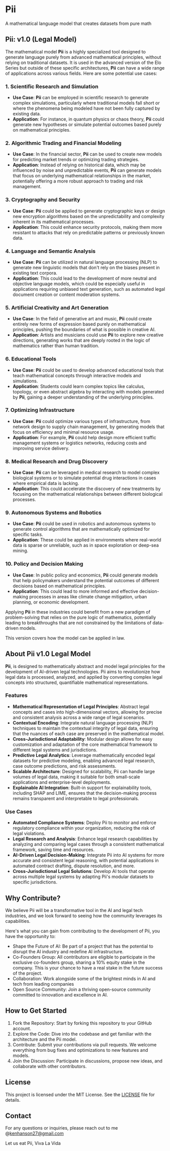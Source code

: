 # Pii
A mathematical language model that creates datasets from pure math

## Pii: v1.0 (Legal Model)

The mathematical model **Pii** is a highly specialized tool designed to generate language purely from advanced mathematical principles, without relying on traditional datasets. It is used in the advanced version of the Elo Series but outside of these specific architectures, **Pii** can have a wide range of applications across various fields. Here are some potential use cases:

### 1. **Scientific Research and Simulation**
   - **Use Case**: **Pii** can be employed in scientific research to generate complex simulations, particularly where traditional models fall short or where the phenomena being modeled have not been fully captured by existing data.
   - **Application**: For instance, in quantum physics or chaos theory, **Pii** could generate new hypotheses or simulate potential outcomes based purely on mathematical principles.

### 2. **Algorithmic Trading and Financial Modeling**
   - **Use Case**: In the financial sector, **Pii** can be used to create new models for predicting market trends or optimizing trading strategies.
   - **Application**: Instead of relying on historical data, which may be influenced by noise and unpredictable events, **Pii** can generate models that focus on underlying mathematical relationships in the market, potentially offering a more robust approach to trading and risk management.

### 3. **Cryptography and Security**
   - **Use Case**: **Pii** could be applied to generate cryptographic keys or design new encryption algorithms based on the unpredictability and complexity inherent in its mathematical processes.
   - **Application**: This could enhance security protocols, making them more resistant to attacks that rely on predictable patterns or previously known data.

### 4. **Language and Semantic Analysis**
   - **Use Case**: **Pii** can be utilized in natural language processing (NLP) to generate new linguistic models that don't rely on the biases present in existing text corpora.
   - **Application**: This could lead to the development of more neutral and objective language models, which could be especially useful in applications requiring unbiased text generation, such as automated legal document creation or content moderation systems.

### 5. **Artificial Creativity and Art Generation**
   - **Use Case**: In the field of generative art and music, **Pii** could create entirely new forms of expression based purely on mathematical principles, pushing the boundaries of what is possible in creative AI.
   - **Application**: Artists and musicians could use **Pii** to explore new creative directions, generating works that are deeply rooted in the logic of mathematics rather than human tradition.

### 6. **Educational Tools**
   - **Use Case**: **Pii** could be used to develop advanced educational tools that teach mathematical concepts through interactive models and simulations.
   - **Application**: Students could learn complex topics like calculus, topology, or even abstract algebra by interacting with models generated by **Pii**, gaining a deeper understanding of the underlying principles.

### 7. **Optimizing Infrastructure**
   - **Use Case**: **Pii** could optimize various types of infrastructure, from network design to supply chain management, by generating models that focus on efficiency and minimal resource usage.
   - **Application**: For example, **Pii** could help design more efficient traffic management systems or logistics networks, reducing costs and improving service delivery.

### 8. **Medical Research and Drug Discovery**
   - **Use Case**: **Pii** can be leveraged in medical research to model complex biological systems or to simulate potential drug interactions in cases where empirical data is lacking.
   - **Application**: This could accelerate the discovery of new treatments by focusing on the mathematical relationships between different biological processes.

### 9. **Autonomous Systems and Robotics**
   - **Use Case**: **Pii** could be used in robotics and autonomous systems to generate control algorithms that are mathematically optimized for specific tasks.
   - **Application**: These could be applied in environments where real-world data is sparse or unreliable, such as in space exploration or deep-sea mining.

### 10. **Policy and Decision Making**
   - **Use Case**: In public policy and economics, **Pii** could generate models that help policymakers understand the potential outcomes of different decisions based on mathematical principles.
   - **Application**: This could lead to more informed and effective decision-making processes in areas like climate change mitigation, urban planning, or economic development.

Applying **Pii** in these industries could benefit from a new paradigm of problem-solving that relies on the pure logic of mathematics, potentially leading to breakthroughs that are not constrained by the limitations of data-driven models.

This version covers how the model can be applied in law.

## About Pii v1.0 Legal Model 

**Pii**, is designed to mathematically abstract and model legal principles for the development of AI-driven legal technologies. Pii aims to revolutionize how legal data is processed, analyzed, and applied by converting complex legal concepts into structured, quantifiable mathematical representations.

### Features
- **Mathematical Representation of Legal Principles**: Abstract legal concepts and cases into high-dimensional vectors, allowing for precise and consistent analysis across a wide range of legal scenarios.
- **Contextual Encoding**: Integrate natural language processing (NLP) techniques to maintain the contextual integrity of legal data, ensuring that the nuances of each case are preserved in the mathematical model.
- **Cross-Jurisdictional Adaptability**: Modular design allows for easy customization and adaptation of the core mathematical framework to different legal systems and jurisdictions.
- **Predictive Legal Analytics**: Leverage mathematically encoded legal datasets for predictive modeling, enabling advanced legal research, case outcome predictions, and risk assessments.
- **Scalable Architecture**: Designed for scalability, Pii can handle large volumes of legal data, making it suitable for both small-scale applications and enterprise-level deployments.
- **Explainable AI Integration**: Built-in support for explainability tools, including SHAP and LIME, ensures that the decision-making process remains transparent and interpretable to legal professionals.

### Use Cases
- **Automated Compliance Systems**: Deploy Pii to monitor and enforce regulatory compliance within your organization, reducing the risk of legal violations.
- **Legal Research and Analysis**: Enhance legal research capabilities by analyzing and comparing legal cases through a consistent mathematical framework, saving time and resources.
- **AI-Driven Legal Decision-Making**: Integrate Pii into AI systems for more accurate and consistent legal reasoning, with potential applications in automated contract drafting, dispute resolution, and more.
- **Cross-Jurisdictional Legal Solutions**: Develop AI tools that operate across multiple legal systems by adapting Pii's modular datasets to specific jurisdictions.

## Why Contribute?

We believe Pii will be a transformative tool in the AI and legal tech industries, and we look forward to seeing how the community leverages its capabilities.

Here's what you can gain from contributing to the development of Pii, you have the opportunity to:

- Shape the Future of AI: Be part of a project that has the potential to disrupt the AI industry and redefine AI infrastructure.
- Co-Founders Group: All contributors are eligible to participate in the exclusive co-founders group, sharing a 10% equity stake in the company. This is your chance to have a real stake in the future success of the project.
- Collaboration: Work alongside some of the brightest minds in AI and tech from leading companies 
- Open Source Community: Join a thriving open-source community committed to innovation and excellence in AI.

## How to Get Started
1. Fork the Repository: Start by forking this repository to your GitHub account.
2. Explore the Code: Dive into the codebase and get familiar with the architecture and the Pii model.
3. Contribute: Submit your contributions via pull requests. We welcome everything from bug fixes and optimizations to new features and models.
4. Join the Discussion: Participate in discussions, propose new ideas, and collaborate with other contributors.

## License
This project is licensed under the MIT License. See the [LICENSE](./LICENSE) file for details.

## Contact
For any questions or inquiries, please reach out to me @kenhanson27@gmail.com

Let us eat Pii, Viva La Vida
